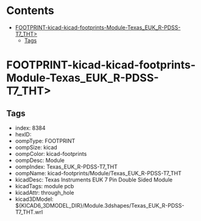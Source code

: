 



Contents
========

* [FOOTPRINT-kicad-kicad-footprints-Module-Texas_EUK_R-PDSS-T7_THT>](#footprint-kicad-kicad-footprints-module-texas_euk_r-pdss-t7_tht)
	* [Tags](#tags)

# FOOTPRINT-kicad-kicad-footprints-Module-Texas_EUK_R-PDSS-T7_THT>

## Tags

- index: 8384
- hexID: 
- oompType: FOOTPRINT
- oompSize: kicad
- oompColor: kicad-footprints
- oompDesc: Module
- oompIndex: Texas_EUK_R-PDSS-T7_THT
- oompName: kicad-footprints/Module/Texas_EUK_R-PDSS-T7_THT
- kicadDesc: Texas Instruments EUK 7 Pin Double Sided Module
- kicadTags: module pcb
- kicadAttr: through_hole
- kicad3DModel: ${KICAD6_3DMODEL_DIR}/Module.3dshapes/Texas_EUK_R-PDSS-T7_THT.wrl
